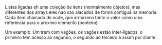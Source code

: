 Listas ligadas eh uma coleção de itens (normalmente objetos), mas diferentes dos arrays eles nao sao alacados de forma contiguá na memoria. Cada item chamado de node, que armazena tanto o valor como uma referencia para o proximo elemento (ponteiro)

Um exemplo: Um trem com vagões, os vagões estão inter-ligados, o primeiro tem acesso ao segundo, o segundo ao terceiro e assim por diante.
